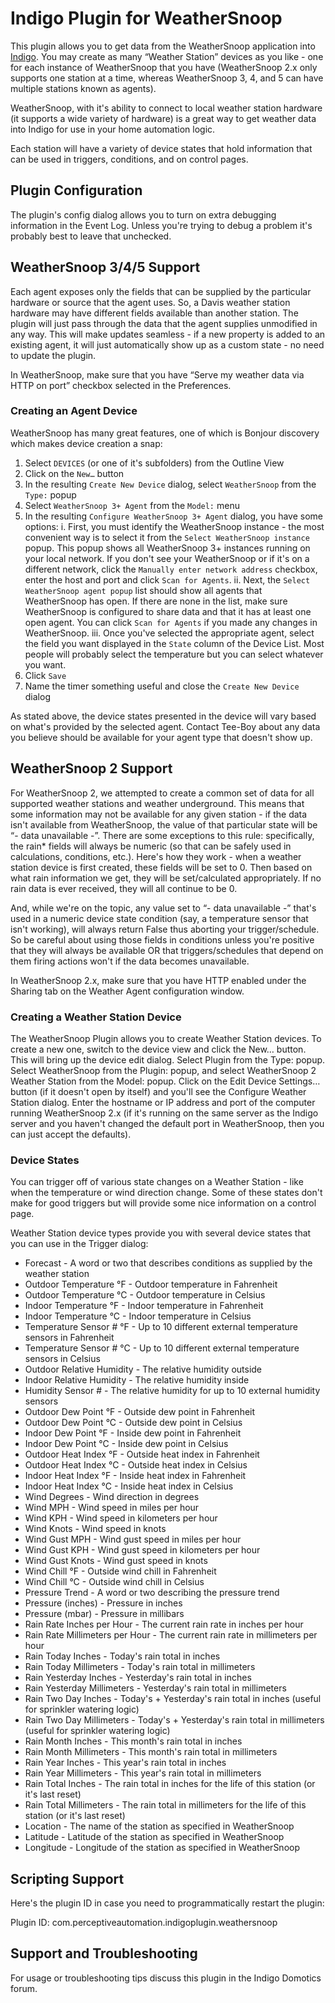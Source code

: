 # Indigo Plugin for WeatherSnoop

This plugin allows you to get data from the WeatherSnoop application into [Indigo](http://www.indigodomo.com). You may create as many “Weather Station” devices as you like - one for each instance of WeatherSnoop that you have (WeatherSnoop 2.x only supports one station at a time, whereas WeatherSnoop 3, 4, and 5 can have multiple stations known as agents).

WeatherSnoop, with it's ability to connect to local weather station hardware (it supports a wide variety of hardware) is a great way to get weather data into Indigo for use in your home automation logic.

Each station will have a variety of device states that hold information that can be used in triggers, conditions, and on control pages.

## Plugin Configuration

The plugin's config dialog allows you to turn on extra debugging information in the Event Log. Unless you're trying to debug a problem it's probably best to leave that unchecked.

## WeatherSnoop 3/4/5 Support

Each agent exposes only the fields that can be supplied by the particular hardware or source that the agent uses. So, a Davis weather station hardware may have different fields available than another station. The plugin will just pass through the data that the agent supplies unmodified in any way. This will make updates seamless - if a new property is added to an existing agent, it will just automatically show up as a custom state - no need to update the plugin.

In WeatherSnoop, make sure that you have “Serve my weather data via HTTP on port” checkbox selected in the Preferences.

### Creating an Agent Device

WeatherSnoop has many great features, one of which is Bonjour discovery which makes device creation a snap:

1. Select `DEVICES` (or one of it's subfolders) from the Outline View
2. Click on the `New…` button
3. In the resulting `Create New Device` dialog, select `WeatherSnoop` from the `Type:` popup
4. Select `WeatherSnoop 3+ Agent` from the `Model:` menu
5. In the resulting `Configure WeatherSnoop 3+ Agent` dialog, you have some options:
 i. First, you must identify the WeatherSnoop instance - the most convenient way is to select it from the `Select WeatherSnoop instance` popup. This popup shows all WeatherSnoop 3+ instances running on your local network. If you don't see your WeatherSnoop or if it's on a different network, click the `Manually enter network address` checkbox, enter the host and port and click `Scan for Agents`.
 ii. Next, the `Select WeatherSnoop agent popup` list should show all agents that WeatherSnoop has open. If there are none in the list, make sure WeatherSnoop is configured to share data and that it has at least one open agent. You can click `Scan for Agents` if you made any changes in WeatherSnoop.
 iii. Once you've selected the appropriate agent, select the field you want displayed in the `State` column of the Device List. Most people will probably select the temperature but you can select whatever you want.
6. Click `Save`
7. Name the timer something useful and close the `Create New Device` dialog

As stated above, the device states presented in the device will vary based on what's provided by the selected agent. Contact Tee-Boy about any data you believe should be available for your agent type that doesn't show up.

## WeatherSnoop 2 Support

For WeatherSnoop 2, we attempted to create a common set of data for all supported weather stations and weather underground. This means that some information may not be available for any given station - if the data isn't available from WeatherSnoop, the value of that particular state will be “- data unavailable -”. There are some exceptions to this rule: specifically, the rain* fields will always be numeric (so that can be safely used in calculations, conditions, etc.). Here's how they work - when a weather station device is first created, these fields will be set to 0. Then based on what rain information we get, they will be set/calculated appropriately. If no rain data is ever received, they will all continue to be 0.

And, while we're on the topic, any value set to “- data unavailable -” that's used in a numeric device state condition (say, a temperature sensor that isn't working), will always return False thus aborting your trigger/schedule. So be careful about using those fields in conditions unless you're positive that they will always be available OR that triggers/schedules that depend on them firing actions won't if the data becomes unavailable.

In WeatherSnoop 2.x, make sure that you have HTTP enabled under the Sharing tab on the Weather Agent configuration window.

### Creating a Weather Station Device

The WeatherSnoop Plugin allows you to create Weather Station devices. To create a new one, switch to the device view and click the New… button. This will bring up the device edit dialog. Select Plugin from the Type: popup. Select WeatherSnoop from the Plugin: popup, and select WeatherSnoop 2 Weather Station from the Model: popup. Click on the Edit Device Settings… button (if it doesn't open by itself) and you'll see the Configure Weather Station dialog. Enter the hostname or IP address and port of the computer running WeatherSnoop 2.x (if it's running on the same server as the Indigo server and you haven't changed the default port in WeatherSnoop, then you can just accept the defaults).

### Device States

You can trigger off of various state changes on a Weather Station - like when the temperature or wind direction change. Some of these states don't make for good triggers but will provide some nice information on a control page.

Weather Station device types provide you with several device states that you can use in the Trigger dialog:

* Forecast - A word or two that describes conditions as supplied by the weather station
* Outdoor Temperature °F - Outdoor temperature in Fahrenheit
* Outdoor Temperature °C - Outdoor temperature in Celsius
* Indoor Temperature °F - Indoor temperature in Fahrenheit
* Indoor Temperature °C - Indoor temperature in Celsius
* Temperature Sensor # °F - Up to 10 different external temperature sensors in Fahrenheit
* Temperature Sensor # °C - Up to 10 different external temperature sensors in Celsius
* Outdoor Relative Humidity - The relative humidity outside
* Indoor Relative Humidity - The relative humidity inside
* Humidity Sensor # - The relative humidity for up to 10 external humidity sensors
* Outdoor Dew Point °F - Outside dew point in Fahrenheit
* Outdoor Dew Point °C - Outside dew point in Celsius
* Indoor Dew Point °F - Inside dew point in Fahrenheit
* Indoor Dew Point °C - Inside dew point in Celsius
* Outdoor Heat Index °F - Outside heat index in Fahrenheit
* Outdoor Heat Index °C - Outside heat index in Celsius
* Indoor Heat Index °F - Inside heat index in Fahrenheit
* Indoor Heat Index °C - Inside heat index in Celsius
* Wind Degrees - Wind direction in degrees
* Wind MPH - Wind speed in miles per hour
* Wind KPH - Wind speed in kilometers per hour
* Wind Knots - Wind speed in knots
* Wind Gust MPH - Wind gust speed in miles per hour
* Wind Gust KPH - Wind gust speed in kilometers per hour
* Wind Gust Knots - Wind gust speed in knots
* Wind Chill °F - Outside wind chill in Fahrenheit
* Wind Chill °C - Outside wind chill in Celsius
* Pressure Trend - A word or two describing the pressure trend
* Pressure (inches) - Pressure in inches
* Pressure (mbar) - Pressure in millibars
* Rain Rate Inches per Hour - The current rain rate in inches per hour
* Rain Rate Millimeters per Hour - The current rain rate in millimeters per hour
* Rain Today Inches - Today's rain total in inches
* Rain Today Millimeters - Today's rain total in millimeters
* Rain Yesterday Inches - Yesterday's rain total in inches
* Rain Yesterday Millimeters - Yesterday's rain total in millimeters
* Rain Two Day Inches - Today's + Yesterday's rain total in inches (useful for sprinkler watering logic)
* Rain Two Day Millimeters - Today's + Yesterday's rain total in millimeters (useful for sprinkler watering logic)
* Rain Month Inches - This month's rain total in inches
* Rain Month Millimeters - This month's rain total in millimeters
* Rain Year Inches - This year's rain total in inches
* Rain Year Millimeters - This year's rain total in millimeters
* Rain Total Inches - The rain total in inches for the life of this station (or it's last reset)
* Rain Total Millimeters - The rain total in millimeters for the life of this station (or it's last reset)
* Location - The name of the station as specified in WeatherSnoop
* Latitude - Latitude of the station as specified in WeatherSnoop
* Longitude - Longitude of the station as specified in WeatherSnoop

## Scripting Support

Here's the plugin ID in case you need to programmatically restart the plugin:

Plugin ID: com.perceptiveautomation.indigoplugin.weathersnoop

## Support and Troubleshooting

For usage or troubleshooting tips discuss this plugin in the Indigo Domotics forum.


